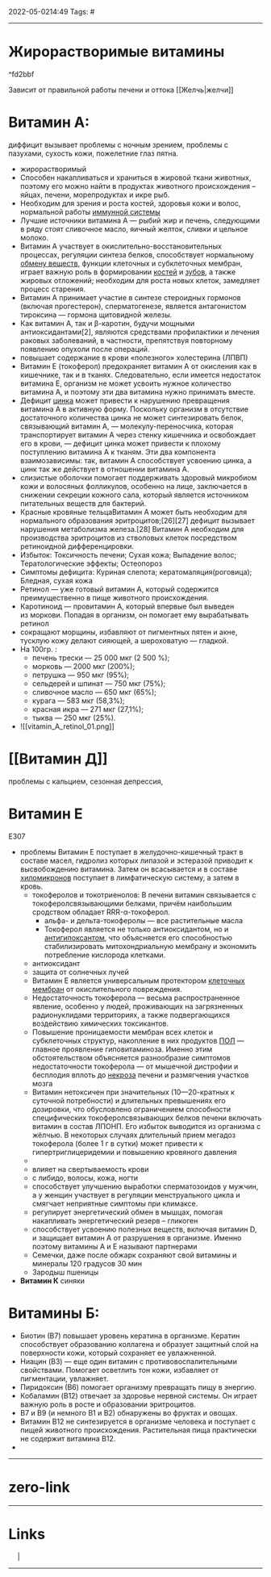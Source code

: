 2022-05-0214:49
Tags: #

---
# Жирорастворимые витамины

^fd2bbf

Зависит от правильной работы печени и оттока [[Желчь|желчи]]
# Витамин А: 
диффицит вызывает проблемы с ночным зрением, проблемы с пазухами, сухость кожи, пожелетние глаз пятна.
- жирорастворимый
- Способен накапливаться и храниться в жировой ткани животных, поэтому его можно найти в продуктах животного происхождения – яйцах, печени, морепродуктах и икре рыб.
- Необходим для зрения и роста костей, здоровья кожи и волос, нормальной работы [иммунной системы](https://ru.wikipedia.org/wiki/%D0%98%D0%BC%D0%BC%D1%83%D0%BD%D0%BD%D0%B0%D1%8F_%D1%81%D0%B8%D1%81%D1%82%D0%B5%D0%BC%D0%B0 "Иммунная система")
- Лучшие источники витамина А — рыбий жир и печень, следующими в ряду стоят сливочное масло, яичный желток, сливки и цельное молоко.
- Витамин А участвует в окислительно-восстановительных процессах, регуляции синтеза белков, способствует нормальному [обмену веществ](https://ru.wikipedia.org/wiki/%D0%9C%D0%B5%D1%82%D0%B0%D0%B1%D0%BE%D0%BB%D0%B8%D0%B7%D0%BC "Метаболизм"), функции клеточных и субклеточных мембран, играет важную роль в формировании [костей](https://ru.wikipedia.org/wiki/%D0%9A%D0%BE%D1%81%D1%82%D1%8C "Кость") и [зубов](https://ru.wikipedia.org/wiki/%D0%97%D1%83%D0%B1%D1%8B_%D1%87%D0%B5%D0%BB%D0%BE%D0%B2%D0%B5%D0%BA%D0%B0 "Зубы человека"), а также жировых отложений; необходим для роста новых клеток, замедляет процесс старения.
- Витамин А принимает участие в синтезе стероидных гормонов (включая прогестерон), сперматогенезе, является антагонистом тироксина — гормона щитовидной железы.
- Как витамин А, так и β-каротин, будучи мощными антиоксидантами[2], являются средствами профилактики и лечения раковых заболеваний, в частности, препятствуя повторному появлению опухоли после операций. 
- повышает содержание в крови «полезного» холестерина (ЛПВП)
- Витамин E (токоферол) предохраняет витамин А от окисления как в кишечнике, так и в тканях. Следовательно, если имеется недостаток витамина Е, организм не может усвоить нужное количество витамина А, и поэтому эти два витамина нужно принимать вместе.
- Дефицит [цинка](https://ru.wikipedia.org/wiki/%D0%A6%D0%B8%D0%BD%D0%BA "Цинк") может привести к нарушению превращения витамина А в активную форму. Поскольку организм в отсутствие достаточного количества цинка не может синтезировать белок, связывающий витамин А, — молекулу-переносчика, которая транспортирует витамин А через стенку кишечника и освобождает его в крови, — дефицит цинка может привести к плохому поступлению витамина А к тканям. Эти два компонента взаимозависимы: так, витамин А способствует усвоению цинка, а цинк так же действует в отношении витамина А.
- слизистые оболочки помогает поддерживать здоровый микробиом кожи и волосяных фолликулов, особенно на лице, заключается в снижении секреции кожного сала, который является источником питательных веществ для бактерий.
- Красные кровяные тельцаВитамин А может быть необходим для нормального образования эритроцитов;[26][27] дефицит вызывает нарушения метаболизма железа.[28] Витамин А необходим для производства эритроцитов из стволовых клеток посредством ретиноидной дифференцировки.
- Избыток: Токсичность печени; Сухая кожа; Выпадение волос; Тератологические эффекты; Остеопороз
- Симптомы дефицита: Куриная слепота; кератомаляция(роговица); Бледная, сухая кожа
- Ретинол — уже готовый витамин А, который содержится преимущественно в пище животного происхождения.
- Каротиноид — провитамин А, который впервые был выведен из моркови. Попадая в организм, он помогает ему вырабатывать ретинол
- сокращают морщины, избавляют от пигментных пятен и акне, тусклую кожу делают сияющей, а шероховатую — гладкой.
- На 100гр. :
	-   печень трески — 25 000 мкг (2 500 %);
	-   морковь — 2000 мкг (200%);
	-   петрушка — 950 мкг (95%);
	-   сельдерей и шпинат — 750 мкг (75%);
	-   сливочное масло — 650 мкг (65%);
	-   курага — 583 мкг (58,3%);
	-   красная икра — 271 мкг (27,1%);
	-   тыква — 250 мкг (25%).
- ![[vitamin_A_retinol_01.png]]
# [[Витамин Д]] 
проблемы с кальцием, сезонная депрессия, 
# **Витамин Е** 
Е307
- проблемы Витамин E поступает в желудочно-кишечный тракт в составе масел, гидролиз которых липазой и эстеразой приводит к высвобождению витамина. Затем он всасывается и в составе [хиломикронов](https://ru.wikipedia.org/wiki/%D0%A5%D0%B8%D0%BB%D0%BE%D0%BC%D0%B8%D0%BA%D1%80%D0%BE%D0%BD "Хиломикрон") поступает в лимфатическую систему, а затем в кровь.
	- токоферолов и токотриенолов: В печени витамин связывается с токоферолсвязывающими белками, причём наибольшим сродством обладает RRR-α-токоферол.
		- альфа- и дельта-токоферолы — все растительные масла 
		- Токоферол является не только антиоксидантом, но и [антигипоксантом](https://ru.wikipedia.org/wiki/%D0%90%D0%BD%D1%82%D0%B8%D0%B3%D0%B8%D0%BF%D0%BE%D0%BA%D1%81%D0%B0%D0%BD%D1%82 "Антигипоксант"), что объясняется его способностью стабилизировать митохондриальную мембрану и экономить потребление кислорода клетками.
	- антиоксидант 
	-  защита от солнечных лучей
	- Витамин Е является универсальным протектором [клеточных мембран](https://ru.wikipedia.org/wiki/%D0%9A%D0%BB%D0%B5%D1%82%D0%BE%D1%87%D0%BD%D1%8B%D0%B5_%D0%BC%D0%B5%D0%BC%D0%B1%D1%80%D0%B0%D0%BD%D1%8B "Клеточные мембраны") от окислительного повреждения.
	- Недостаточность токоферола — весьма распространенное явление, особенно у людей, проживающих на загрязненных радионуклидами территориях, а также подвергающихся воздействию химических токсикантов.
	- Повышение проницаемости мембран всех клеток и субклеточных структур, накопление в них продуктов [ПОЛ](https://ru.wikipedia.org/wiki/%D0%9F%D0%B5%D1%80%D0%B5%D0%BA%D0%B8%D1%81%D0%BD%D0%BE%D0%B5_%D0%BE%D0%BA%D0%B8%D1%81%D0%BB%D0%B5%D0%BD%D0%B8%D0%B5_%D0%BB%D0%B8%D0%BF%D0%B8%D0%B4%D0%BE%D0%B2 "Перекисное окисление липидов") — главное проявление гиповитаминоза. Именно этим обстоятельством объясняется разнообразие симптомов недостаточности токоферола — от мышечной дистрофии и бесплодия вплоть до [некроза](https://ru.wikipedia.org/wiki/%D0%9D%D0%B5%D0%BA%D1%80%D0%BE%D0%B7 "Некроз") печени и размягчения участков мозга
	- Витамин нетоксичен при значительных (10—20-кратных к суточной потребности) и длительных превышениях его дозировки, что обусловлено ограничением способности специфических токоферолсвязывающих белков печени включать витамин в состав ЛПОНП. Его избыток выводится из организма с жёлчью. В некоторых случаях длительный прием мегадоз токоферола (более 1 г в сутки) может привести к гипертриглицеридемии и повышению кровяного давления
	- 
	- влияет на свертываемость крови
	- с либидо, волосы, кожа, ногти
	- способствует улучшению выработки сперматозоидов у мужчин, а у женщин участвует в регуляции менструального цикла и смягчает неприятные симптомы при климаксе.
	- регулирует энергетический обмен в мышцах, помогая накапливать энергетический резерв – гликоген
	- способствует усвоению полезных веществ, включая витамин D, и защищает витамин А от разрушения в организме. Именно поэтому витамины А и Е называют партнерами
	- Семечки, даже после обжарк сохраняют свой витамины и минералы 120 градусов 30 мин
	- Зародыш пшеницы
- **Витамин К** синяки
# Витамины Б:
- Биотин (В7) повышает уровень кератина в организме. Кератин способствует образованию коллагена и образует защитный слой на поверхности кожи, который сохраняет ее увлажненной.
- Ниацин (B3) — еще один витамин с противовоспалительными свойствами. Помогает осветлить тон кожи, избавляет от пигментации, увлажняет.
- Пиридоксин (В6) помогает организму превращать пищу в энергию.
- Кобаламин (B12) отвечает за здоровье нервной системы. Он играет важную роль в росте и образовании эритроцитов. 
- B7 и B9 (и немного B1 и B2) обнаружены во фруктах и овощах.
- Витамин B12 не синтезируется в организме человека и поступает с пищей животного происхождения. Растительная пища практически не содержит витамина B12.
- 




---
# zero-link



---
# Links
 &emsp; | &emsp; 


---